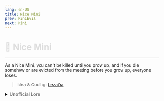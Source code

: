```yaml
---
lang: en-US
title: Nice Mini
prev: MiniEvil
next: Mini
---
```


# <font color="#dddddd">🐁 <b>Nice Mini</b></font> <Badge text="Basic" type="tip" vertical="middle"/>
---

As a Nice Mini, you can't be killed until you grow up, and if you die somehow or are evicted from the meeting before you grow up, everyone loses.

> Idea & Coding: [LezaiYa](#)

<details>
<summary><b><font color=gray>Unofficial Lore</font></b></summary>

Placeholder: This role is a ROLE OH EM GOSH
> Submitted by: Member
</details>
